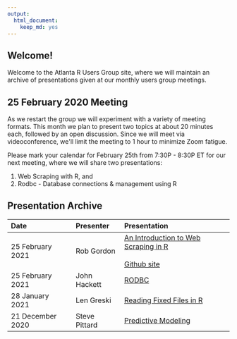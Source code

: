 ```yaml
---
output: 
  html_document: 
    keep_md: yes
---
```




## Welcome!

Welcome to the Atlanta R Users Group site, where we will maintain an archive of presentations given at our monthly users group meetings. 

## 25 February 2020 Meeting

As we restart the group we will experiment with a variety of meeting formats. This month we plan to present two topics at about 20 minutes each, followed by an open discussion. Since we will meet via videoconference, we'll limit the meeting to 1 hour to minimize Zoom fatigue.

Please mark your calendar for February 25th from 7:30P - 8:30P ET for our next meeting, where we will share two presentations:

1. Web Scraping with R, and
2. Rodbc - Database connections & management using R


## Presentation Archive

|Date|Presenter|Presentation|
|:---------|:---|:---- |
|25 February 2021|Rob Gordon|[An Introduction to Web Scraping in R](http://bit.ly/3qWogUR)<br><br> [Github site](http://bit.ly/3uJ3x9E)|
|25 February 2021|John Hackett|[RODBC](http://bit.ly/3dMPppD)|
|28 January 2021|Len Greski|[Reading Fixed Files in R](https://bit.ly/2ZgadgR)|
|21 December 2020| Steve Pittard|[Predictive Modeling](http://bit.ly/3qp2IA7)|







